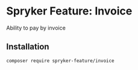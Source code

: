 # Spryker Feature: Invoice

Ability to pay by invoice

## Installation

```
composer require spryker-feature/invoice
```
